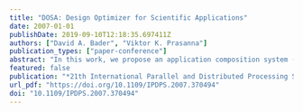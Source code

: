 ```yaml
---
title: "DOSA: Design Optimizer for Scientific Applications"
date: 2007-01-01
publishDate: 2019-09-10T12:18:35.697411Z
authors: ["David A. Bader", "Viktor K. Prasanna"]
publication_types: ["paper-conference"]
abstract: "In this work, we propose an application composition system (ACS) that allows design-time exploration and automatic run-time optimizations so that we relieve application programmers and compiler writers from the challenging task of optimizing the computation in order to achieve high performance. Our new framework, called \"design optimizer for scientific applications\" (DOSA), allows the programmer or compiler writer to explore alternative designs and optimize for speed (or power) at design-time and use its run-time optimizer as an automatic ACS. The ACS constructs an efficient application that dynamically adapts to changes in the underlying execution environment based on the kernel model, architecture, system features, available resources, and performance feedback. The run-time system is a portable interface that enables dynamic application optimization by interfacing with the output of DOSA. It thus provides an application composition system that determines suitable components and performs continuous performance optimizations. We focus on utilizing advanced architectural features and memory-centric optimizations that reduce the I/O complexity, cache pollution, and processor-memory traffic, in order to achieve high performance. The design-time effort uses a computer-aided design space exploration that provides a user-friendly graphical modeling environment, high-level performance estimation and profiling, and the ability to integrate low-level simulators suitable for HPC architectures."
featured: false
publication: "*21th International Parallel and Distributed Processing Symposium (IPDPS 2007), Proceedings, 26-30 March 2007, Long Beach, California, USA*"
url_pdf: "https://doi.org/10.1109/IPDPS.2007.370494"
doi: "10.1109/IPDPS.2007.370494"
---
```


